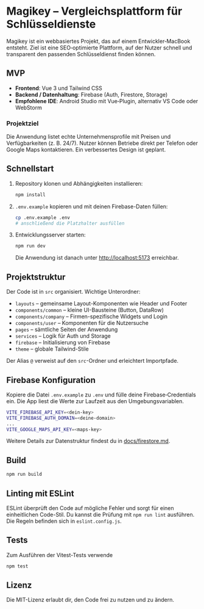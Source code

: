 # Magikey – Vergleichsplattform für Schlüsseldienste

Magikey ist ein webbasiertes Projekt, das auf einem Entwickler‑MacBook entsteht. Ziel ist eine SEO‑optimierte Plattform, auf der Nutzer schnell und transparent den passenden Schlüsseldienst finden können.

## MVP

- **Frontend**: Vue&nbsp;3 und Tailwind CSS
- **Backend / Datenhaltung**: Firebase (Auth, Firestore, Storage)
- **Empfohlene IDE**: Android Studio mit Vue‑Plugin, alternativ VS Code oder WebStorm

### Projektziel

Die Anwendung listet echte Unternehmensprofile mit Preisen und Verfügbarkeiten (z.&nbsp;B. 24/7). Nutzer können Betriebe direkt per Telefon oder ‎Google Maps kontaktieren. Ein verbessertes Design ist geplant.

## Schnellstart

1. Repository klonen und Abhängigkeiten installieren:

   ```bash
   npm install
   ```

2. `.env.example` kopieren und mit deinen Firebase-Daten füllen:

   ```bash
   cp .env.example .env
   # anschließend die Platzhalter ausfüllen
   ```

3. Entwicklungsserver starten:

   ```bash
   npm run dev
   ```

   Die Anwendung ist danach unter <http://localhost:5173> erreichbar.

## Projektstruktur

Der Code ist in `src` organisiert. Wichtige Unterordner:

- `layouts` – gemeinsame Layout-Komponenten wie Header und Footer
- `components/common` – kleine UI-Bausteine (Button, DataRow)
- `components/company` – Firmen-spezifische Widgets und Login
- `components/user` – Komponenten für die Nutzersuche
- `pages` – sämtliche Seiten der Anwendung
- `services` – Logik für Auth und Storage
- `firebase` – Initialisierung von Firebase
- `theme` – globale Tailwind-Stile

Der Alias `@` verweist auf den `src`-Ordner und erleichtert Importpfade.

## Firebase Konfiguration

Kopiere die Datei `.env.example` zu `.env` und fülle deine Firebase‑Credentials ein. Die App liest die Werte zur Laufzeit aus den Umgebungsvariablen.

```bash
VITE_FIREBASE_API_KEY=<dein-key>
VITE_FIREBASE_AUTH_DOMAIN=<deine-domain>
...
VITE_GOOGLE_MAPS_API_KEY=<maps-key>
```

Weitere Details zur Datenstruktur findest du in [docs/firestore.md](docs/firestore.md).

## Build

```bash
npm run build
```

## Linting mit ESLint

ESLint überprüft den Code auf mögliche Fehler und sorgt für einen einheitlichen
Code-Stil. Du kannst die Prüfung mit `npm run lint` ausführen. Die Regeln
befinden sich in `eslint.config.js`.

## Tests

Zum Ausführen der Vitest-Tests verwende

```bash
npm test
```

## Lizenz

Die MIT-Lizenz erlaubt dir, den Code frei zu nutzen und zu ändern.
